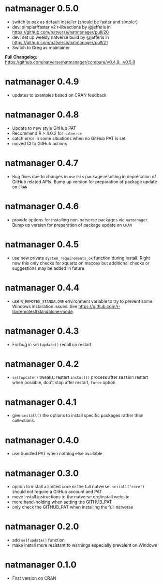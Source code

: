 # natmanager 0.5.0

* switch to pak as default installer (should be faster and simpler)
* dev: simpler/faster v2 r-lib/actions by @jefferis in https://github.com/natverse/natmanager/pull/20
* dev: set up weekly natverse build by @jefferis in https://github.com/natverse/natmanager/pull/21
* Switch to Greg as maintainer

**Full Changelog**: https://github.com/natverse/natmanager/compare/v0.4.9...v0.5.0

# natmanager 0.4.9

* updates to examples based on CRAN feedback

# natmanager 0.4.8

* Update to new style GitHub PAT
* Recommend R > 4.0.2 for `natverse`
* catch error in some situations when no GitHub PAT is set
* moved CI to GitHub actions

# natmanager 0.4.7

* Bug fixes due to changes in `usethis` package resulting in deprecation of GitHub related APIs. Bump up version
  for preparation of package update on `CRAN`

# natmanager 0.4.6

* provide options for installing non-natverse packages via `natmanager`. Bump up version
  for preparation of package update on `CRAN`

# natmanager 0.4.5

* use new private `system_requirements_ok` function during install. Right now
this only checks for xquartz on macosx but additional checks or suggestions may
be added in future.

# natmanager 0.4.4

* use `R_REMOTES_STANDALONE` environment variable to try to prevent some Windows
  installation issues. See https://github.com/r-lib/remotes#standalone-mode.

# natmanager 0.4.3

* Fix bug in `selfupdate()` recall on restart

# natmanager 0.4.2

* `selfupdate()` tweaks: restart `install()` process after session restart when
  possible, don't stop after restart, `force` option.

# natmanager 0.4.1

* give `install()` the options to install specific packages rather than 
  collections.

# natmanager 0.4.0

* use bundled PAT when nothing else available

# natmanager 0.3.0

* option to install a limited core or the full natverse. 
  `install('core')` should not require a GitHub account and PAT
* move install instructions to the natverse.org/install website
* more hand-holding when setting the GITHUB_PAT
* only check the GITHUB_PAT when installing the full natverse

# natmanager 0.2.0

* add `selfupdate()` function
* make install more resistant to warnings especially prevalent on Windows

# natmanager 0.1.0

* First version on CRAN
